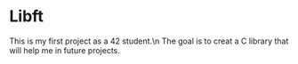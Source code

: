 # Libft

This is my first project as a 42 student.\n
The goal is to creat a C library that will help me in future projects.

